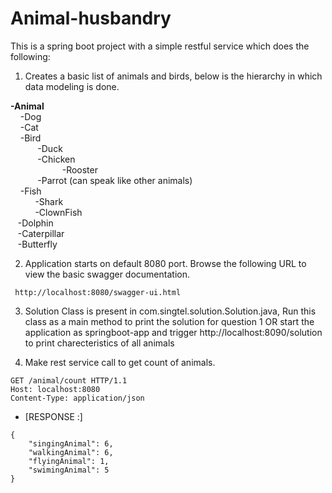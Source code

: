 # Animal-husbandry

This is a spring boot project with a simple restful service which does the following:

1. Creates a basic list of animals and birds, below is the hierarchy in which data modeling is done.

**-Animal**  
	&nbsp;&nbsp;&nbsp;&nbsp;-Dog  
    	&nbsp;&nbsp;&nbsp;&nbsp;-Cat  
	&nbsp;&nbsp;&nbsp;&nbsp;-Bird  
	&nbsp;&nbsp;&nbsp;&nbsp;&nbsp;&nbsp;&nbsp;&nbsp;&nbsp;&nbsp;	-Duck  
	&nbsp;&nbsp;&nbsp;&nbsp;&nbsp;&nbsp;&nbsp;&nbsp;&nbsp;&nbsp;	-Chicken  
	&nbsp;&nbsp;&nbsp;&nbsp;&nbsp;&nbsp;&nbsp;&nbsp;&nbsp;&nbsp;&nbsp;&nbsp;&nbsp;&nbsp;&nbsp;&nbsp;	&nbsp;&nbsp;&nbsp;	-Rooster    
	&nbsp;&nbsp;&nbsp;&nbsp;&nbsp;&nbsp;&nbsp;&nbsp;&nbsp;&nbsp;	-Parrot (can speak like other animals)  
	&nbsp;&nbsp;&nbsp;&nbsp;-Fish   
	&nbsp;&nbsp;&nbsp;&nbsp;&nbsp;&nbsp;&nbsp;&nbsp;&nbsp;&nbsp;-Shark    
	&nbsp;&nbsp;&nbsp;&nbsp;&nbsp;&nbsp;&nbsp;&nbsp;&nbsp;&nbsp;-ClownFish    
	&nbsp;&nbsp;&nbsp;-Dolphin    
	&nbsp;&nbsp;&nbsp;-Caterpillar    
	&nbsp;&nbsp;&nbsp;-Butterfly    

2. Application starts on default 8080 port. Browse the following URL to view the basic swagger documentation.
```
 http://localhost:8080/swagger-ui.html  
 ```
3. Solution Class is present in com.singtel.solution.Solution.java, Run this class as a main method to print the solution for question 1
OR
start the application as springboot-app and trigger http://localhost:8090/solution to print charecteristics of all animals


4. Make rest service call to get count of animals.

```
GET /animal/count HTTP/1.1
Host: localhost:8080
Content-Type: application/json
```
* [RESPONSE :] 
```
{
    "singingAnimal": 6,
    "walkingAnimal": 6,
    "flyingAnimal": 1,
    "swimingAnimal": 5
}
```
 